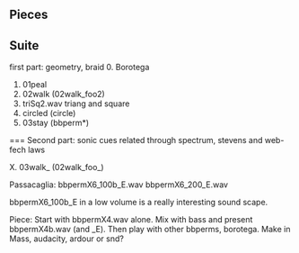 Pieces
------

Suite
-----

first part: geometry, braid
0. Borotega
1. 01peal
2. 02walk (02walk_foo2)
3. triSq2.wav triang and square
4. circled (circle)
5. 03stay (bbperm\*)

===
Second part: sonic cues related through spectrum, stevens and web-fech laws


X. 03walk\_ (02walk_foo\_)


Passacaglia:
  bbpermX6_100b_E.wav
  bbpermX6_200_E.wav

bbpermX6_100b_E in a low volume is a really interesting sound scape.

Piece:
  Start with bbpermX4.wav alone. Mix with bass
  and present bbpermX4b.wav (and \_E).
  Then play with other bbperms, borotega.
  Make in Mass, audacity, ardour or snd?



